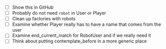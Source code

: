 -[ ] Show this in GitHub
-[ ] Probably do not need `robot` in User or Player
-[ ] Clean up factories with robots
-[ ] Examine whether Player really has to have a name that comes from the user
-[ ] Examine end_current_match for RobotUser and if we really need it
-[ ] Think about putting contemplate_before in a more generic place
